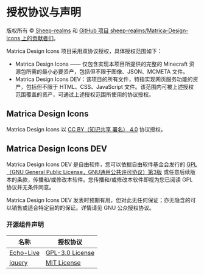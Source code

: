 # 授权协议与声明

版权所有 © [Sheep-realms](https://github.com/sheep-realms) 和 [GitHub 项目 sheep-realms/Matrica-Design-Icons 上的贡献者们](https://github.com/sheep-realms/Matrica-Design-Icons/graphs/contributors)。

Matrica Design Icons 项目采用双协议授权，具体授权范围如下：

- Matrica Design Icons —— 仅包含实现本项目所提供的完整的 Minecraft 资源包所需的最小必要资产，包括但不限于图像、JSON、MCMETA 文件。
- Matrica Design Icons DEV：该项目的所有文件，特指实现网页服务功能的资产，包括但不限于 HTML、CSS、JavaScript 文件。该范围内可被上述授权范围覆盖的资产，可通过上述授权范围所使用的协议授权。


## Matrica Design Icons

Matrica Design Icons 以 [CC BY（知识共享 署名） 4.0](https://creativecommons.org/licenses/by/4.0/) 协议授权。


## Matrica Design Icons DEV

Matrica Design Icons DEV 是自由软件，您可以依据自由软件基金会发行的 [GPL（GNU General Public License，GNU通用公共许可协议）第3版](https://www.gnu.org/licenses/gpl-3.0.html) 或任意后续版本的条款，传播和/或修改本软件。您传播和/或修改本软件即视为您已阅读 GPL 协议并无条件同意。

Matrica Design Icons DEV 发表时预期有用，但对此无任何保证；亦无隐含的可以销售或适合特定目的的保证。详情请见 GNU 公众授权协议。

### 开源组件声明

| 名称 | 授权协议 |
| - | - |
| [Echo-Live](https://github.com/sheep-realms/Echo-Live) | [GPL-3.0 License](https://www.gnu.org/licenses/gpl-3.0.html) |
| [jquery](https://github.com/jquery/jquery) | [MIT License](https://opensource.org/license/mit) |